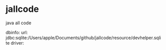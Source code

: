 # jallcode
java all code

dbinfo:
  url: jdbc:sqlite:/Users/apple/Documents/github/jallcode/resource/devhelper.sqlite
  driver: 


